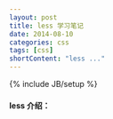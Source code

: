 ```yaml
---
layout: post
title: less 学习笔记
date: 2014-08-10
categories: css
tags: [css]
shortContent: "less ..."
---
```

{% include JB/setup %}

#### less 介绍：
